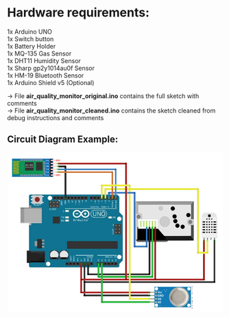 # Hardware requirements:
1x Arduino UNO <br>
1x Switch button<br>
1x Battery Holder<br>
1x MQ-135 Gas Sensor<br>
1x DHT11 Humidity Sensor<br>
1x Sharp gp2y1014au0f Sensor<br>
1x HM-19 Bluetooth Sensor<br>
1x Arduino Shield v5 (Optional)<br>

-> File <b>air_quality_monitor_original.ino</b> contains the full sketch with comments <br>
-> File <b>air_quality_monitor_cleaned.ino</b> contains the sketch cleaned from debug instructions and comments


## Circuit Diagram Example:

![Circuit Diagram](https://github.com/salvatore-arienzo/Air-Quality-Monitor/blob/master/hardware/Circuit%20Diagram.jpg)
